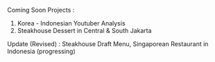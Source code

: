 Coming Soon Projects :
1. Korea - Indonesian Youtuber Analysis
2. Steakhouse Dessert in Central & South Jakarta

Update (Revised) : Steakhouse Draft Menu, Singaporean Restaurant in Indonesia (progressing)
